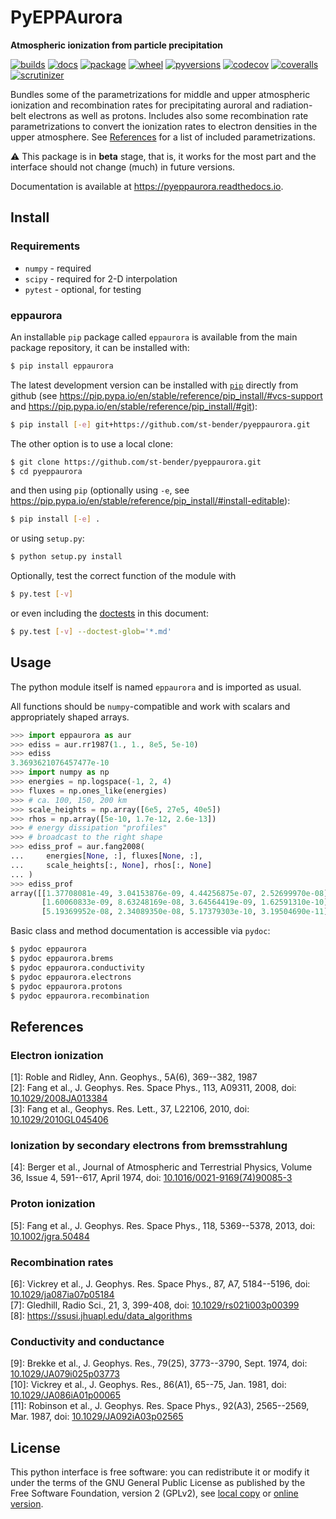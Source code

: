 # PyEPPAurora

**Atmospheric ionization from particle precipitation**

[![builds](https://github.com/st-bender/pyeppaurora/actions/workflows/ci_build_and_test.yml/badge.svg?branch=master)](https://github.com/st-bender/pyeppaurora/actions/workflows/ci_build_and_test.yml)
[![docs](https://readthedocs.org/projects/pyeppaurora/badge/?version=latest)](https://pyeppaurora.readthedocs.io/en/latest/?badge=latest)
[![package](https://img.shields.io/pypi/v/eppaurora.svg?style=flat)](https://pypi.org/project/eppaurora)
[![wheel](https://img.shields.io/pypi/wheel/eppaurora.svg?style=flat)](https://pypi.org/project/eppaurora)
[![pyversions](https://img.shields.io/pypi/pyversions/eppaurora.svg?style=flat)](https://pypi.org/project/eppaurora)
[![codecov](https://codecov.io/gh/st-bender/pyeppaurora/badge.svg)](https://codecov.io/gh/st-bender/pyeppaurora)
[![coveralls](https://coveralls.io/repos/github/st-bender/pyeppaurora/badge.svg)](https://coveralls.io/github/st-bender/pyeppaurora)
[![scrutinizer](https://scrutinizer-ci.com/g/st-bender/pyeppaurora/badges/quality-score.png?b=master)](https://scrutinizer-ci.com/g/st-bender/pyeppaurora/?branch=master)

Bundles some of the parametrizations for middle and upper atmospheric
ionization and recombination rates for precipitating
auroral and radiation-belt electrons as well as protons.
Includes also some recombination rate parametrizations to convert
the ionization rates to electron densities in the upper atmosphere.
See [References](#references) for a list of included parametrizations.

:warning: This package is in **beta** stage, that is, it works for the most part
and the interface should not change (much) in future versions.

Documentation is available at <https://pyeppaurora.readthedocs.io>.

## Install

### Requirements

- `numpy` - required
- `scipy` - required for 2-D interpolation
- `pytest` - optional, for testing

### eppaurora

An installable `pip` package called `eppaurora` is available from the
main package repository, it can be installed with:
```sh
$ pip install eppaurora
```
The latest development version can be installed
with [`pip`](https://pip.pypa.io) directly from github
(see <https://pip.pypa.io/en/stable/reference/pip_install/#vcs-support>
and <https://pip.pypa.io/en/stable/reference/pip_install/#git>):

```sh
$ pip install [-e] git+https://github.com/st-bender/pyeppaurora.git
```

The other option is to use a local clone:

```sh
$ git clone https://github.com/st-bender/pyeppaurora.git
$ cd pyeppaurora
```
and then using `pip` (optionally using `-e`, see
<https://pip.pypa.io/en/stable/reference/pip_install/#install-editable>):

```sh
$ pip install [-e] .
```

or using `setup.py`:

```sh
$ python setup.py install
```

Optionally, test the correct function of the module with

```sh
$ py.test [-v]
```

or even including the [doctests](https://docs.python.org/library/doctest.html)
in this document:

```sh
$ py.test [-v] --doctest-glob='*.md'
```

## Usage

The python module itself is named `eppaurora` and is imported as usual.

All functions should be `numpy`-compatible and work with scalars
and appropriately shaped arrays.

```python
>>> import eppaurora as aur
>>> ediss = aur.rr1987(1., 1., 8e5, 5e-10)
>>> ediss
3.3693621076457477e-10
>>> import numpy as np
>>> energies = np.logspace(-1, 2, 4)
>>> fluxes = np.ones_like(energies)
>>> # ca. 100, 150, 200 km
>>> scale_heights = np.array([6e5, 27e5, 40e5])
>>> rhos = np.array([5e-10, 1.7e-12, 2.6e-13])
>>> # energy dissipation "profiles"
>>> # broadcast to the right shape
>>> ediss_prof = aur.fang2008(
... 	energies[None, :], fluxes[None, :],
... 	scale_heights[:, None], rhos[:, None]
... )
>>> ediss_prof
array([[1.37708081e-49, 3.04153876e-09, 4.44256875e-07, 2.52699970e-08],
       [1.60060833e-09, 8.63248169e-08, 3.64564419e-09, 1.62591310e-10],
       [5.19369952e-08, 2.34089350e-08, 5.17379303e-10, 3.19504690e-11]])

```

Basic class and method documentation is accessible via `pydoc`:

```sh
$ pydoc eppaurora
$ pydoc eppaurora.brems
$ pydoc eppaurora.conductivity
$ pydoc eppaurora.electrons
$ pydoc eppaurora.protons
$ pydoc eppaurora.recombination
```

## References

### Electron ionization

[1]: Roble and Ridley, Ann. Geophys., 5A(6), 369--382, 1987  
[2]: Fang et al., J. Geophys. Res. Space Phys., 113, A09311, 2008,
doi: [10.1029/2008JA013384](https://doi.org/10.1029/2008JA013384)  
[3]: Fang et al., Geophys. Res. Lett., 37, L22106, 2010,
doi: [10.1029/2010GL045406](https://doi.org/10.1029/2010GL045406)  

### Ionization by secondary electrons from bremsstrahlung

[4]: Berger et al., Journal of Atmospheric and Terrestrial Physics,
Volume 36, Issue 4, 591--617, April 1974,
doi: [10.1016/0021-9169(74)90085-3](https://doi.org/10.1016/0021-9169%2874%2990085-3)

### Proton ionization

[5]: Fang et al., J. Geophys. Res. Space Phys., 118, 5369--5378, 2013,
doi: [10.1002/jgra.50484](https://doi.org/10.1002/jgra.50484)

### Recombination rates

[6]: Vickrey et al., J. Geophys. Res. Space Phys., 87, A7, 5184--5196,
doi: [10.1029/ja087ia07p05184](https://doi.org/10.1029/ja087ia07p05184)  
[7]: Gledhill, Radio Sci., 21, 3, 399-408,
doi: [10.1029/rs021i003p00399](https://doi.org/10.1029/rs021i003p00399)  
[8]: https://ssusi.jhuapl.edu/data_algorithms

### Conductivity and conductance

[9]: Brekke et al., J. Geophys. Res., 79(25), 3773--3790, Sept. 1974,
doi: [10.1029/JA079i025p03773](https://doi.org/10.1029/JA079i025p03773)  
[10]: Vickrey et al., J. Geophys. Res., 86(A1), 65--75, Jan. 1981,
doi: [10.1029/JA086iA01p00065](https://doi.org/10.1029/JA086iA01p00065)  
[11]: Robinson et al., J. Geophys. Res. Space Phys., 92(A3), 2565--2569, Mar. 1987,
doi: [10.1029/JA092iA03p02565](https://doi.org/10.1029/JA092iA03p02565)  

## License

This python interface is free software: you can redistribute it or modify
it under the terms of the GNU General Public License as published by
the Free Software Foundation, version 2 (GPLv2), see [local copy](./LICENSE)
or [online version](http://www.gnu.org/licenses/gpl-2.0.html).
